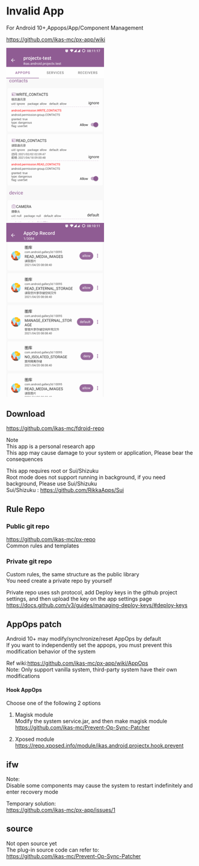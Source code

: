 # Invalid App

For Android 10+,Appops/App/Component Management

https://github.com/ikas-mc/px-app/wiki

<img src="https://raw.githubusercontent.com/ikas-mc/px-app/main/docs/screenshots/appops.png" width=260 > <img src="https://raw.githubusercontent.com/ikas-mc/px-app/main/docs/screenshots/record.png" width=260 >


## Download
https://github.com/ikas-mc/fdroid-repo

Note   
This app is a personal research app  
This app may cause damage to your system or application, Please bear the consequences 

This app requires root or Sui/Shizuku  
Root mode does not support running in background, if you need background, Please use Sui/Shizuku  
Sui/Shizuku : https://github.com/RikkaApps/Sui


## Rule  Repo

### Public git repo

https://github.com/ikas-mc/px-repo  
Common rules and templates 

### Private git repo

Custom rules, the same structure as the public library  
You need create a private repo by yourself 

Private repo uses ssh protocol, add Deploy keys in the github project settings, and then upload the key on the app settings page  
https://docs.github.com/v3/guides/managing-deploy-keys/#deploy-keys


## AppOps patch
Android 10+ may modify/synchronize/reset AppOps by default  
If you want to independently set the appops, you must prevent this modification behavior of the system 

Ref wiki:https://github.com/ikas-mc/px-app/wiki/AppOps  
Note: Only support vanilla system, third-party system have their own modifications 

#### Hook AppOps
Choose one of the following 2 options 

1. Magisk module  
Modify the system service.jar, and then make magisk module  
https://github.com/ikas-mc/Prevent-Op-Sync-Patcher

2. Xposed module  
https://repo.xposed.info/module/ikas.android.projectx.hook.prevent


## ifw

Note:  
Disable some components may cause the system to restart indefinitely and enter recovery mode 

Temporary solution:  
https://github.com/ikas-mc/px-app/issues/1

## source
Not open source yet  
The plug-in source code can refer to:  
https://github.com/ikas-mc/Prevent-Op-Sync-Patcher